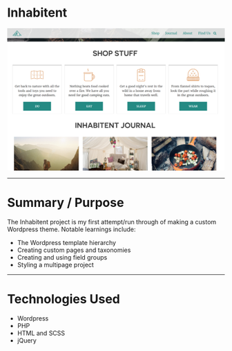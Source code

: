# Inhabitent
<p align="center">
    <img src="readme.png" alt="Inhabitent Preview">
</p>

---

# Summary / Purpose

The Inhabitent project is my first attempt/run through of making a custom Wordpress theme. 
Notable learnings include:
* The Wordpress template hierarchy
* Creating custom pages and taxonomies
* Creating and using field groups
* Styling a multipage project

---

# Technologies Used
* Wordpress
* PHP
* HTML and SCSS
* jQuery